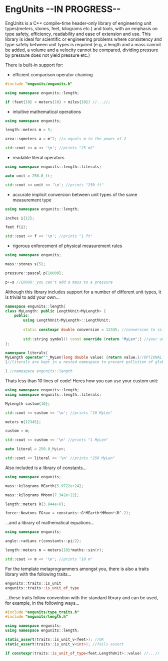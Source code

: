 # EngUnits --IN PROGRESS--
EngUnits is a C++ compile-time header-only library of engineering unit types(meters, stones, feet, kilograms etc.) and tools, with an emphasis on type safety, efficiency, readability and ease of extension and use. This library is ideal for scientific or engineering problems where consistency and type safety between unit types is required (e.g, a length and a mass cannot be added, a volume and a velocity cannot be compared, dividing pressure by pressure does not yield pressure etc.)

There is built-in support for:

- efficient comparison operator chaining
```c++
#include "engunits/engunits.h"

using namespace engunits::length;

if (feet{10} < meters{10} < miles{10}) //...//;
```

- intuitive mathematical operations
```c++
using namespace engunits;

length::meters m = 5;

area::sqmeters a = m^2; //a equals m to the power of 2

std::cout << a << '\n'; //prints "25 m2"
```

- readable literal operators
```c++
using namespace engunits::length::literals;

auto unit = 250.0_ft;

std::cout << unit << '\n'; //prints "250 ft"
```

- accurate implicit conversion between unit types of the same measurement type
```c++
using namespace engunits::length;

inches i{12};

feet f{i};

std::cout << f << '\n'; //prints "1 ft"
```

- rigorous enforcement of physical measurement rules
```c++
using namespace engunits;

mass::stones s{5};

pressure::pascal p{10000};

p+=s //ERROR: you can't add a mass to a pressure
```

Although this library includes support for a number of different unit types, it is trivial to add your own...
```c++
namespace engunits::length{
class MyLength: public LengthUnit<MyLength> {
    public:
        using LengthUnit<MyLength>::LengthUnit;
        
        static constexpr double conversion = 12345; //conversion to si(how many meters make up this unit)
        
        std::string symbol() const override {return "MyLen";} //your unit symbol
};

namespace literals{
MyLength operator""_MyLen(long double value) {return value;}//OPTIONAL literal operator function 
}//literals are kept in a nested namespace to prevent pollution of global literals

} //namespace engunits::length

``` 


Thats less than 10 lines of code! Heres how you can use your custom unit:
```c++
using namespace engunits::length;
using namespace engunits::length::literals;

MyLength custom{10};

std::cout << custom << '\n'; //prints "10 MyLen"

meters m{12345};

custom = m;

std::cout << custom << '\n' //prints "1 MyLen"

auto literal = 250.0_MyLen;

std::cout << literal << '\n' //prints "250 MyLen"

```


Also included is a library of constants...
```c++
using namespace engunits;

mass::kilograms MEarth{5.9722e+24};

mass::kilograms MMoon{7.342e+22};

length::meters R{3.844e+8};

force::Newtons FGrav = constants::G*MEarth*MMoon*(R^-2);
```

...and a library of mathematical equations...
```c++
using namespace engunits;

angle::radians r{constants::pi/2};

length::meters m = meters{10}*maths::sin(r);

std::cout << m << '\n'; //prints "10 m"
```

For the template metaprogrammers amongst you, there is also a traits library with the following traits...
```c++
engunits::traits::is_unit
engunits::traits::is_unit_of_type
```
...these traits follow convention with the standard library and can be used, for example, in the following ways...
```c++
#include "engunits/type_traits.h"
#include "engunits/length.h"

using namespace engunits;
using namespace engunits::length;

static_assert(traits::is_unit_v<feet>); //OK
static_assert(traits::is_unit_v<int>); //fails assert

if constexpr(traits::is_unit_of_type<feet,LengthUnit>::value) //...//
```
